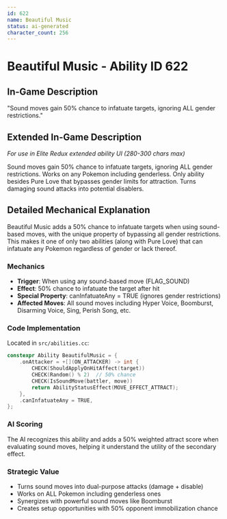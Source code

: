 ```yaml
---
id: 622
name: Beautiful Music
status: ai-generated
character_count: 256
---
```


# Beautiful Music - Ability ID 622

## In-Game Description
"Sound moves gain 50% chance to infatuate targets, ignoring ALL gender restrictions."

## Extended In-Game Description
*For use in Elite Redux extended ability UI (280-300 chars max)*

Sound moves gain 50% chance to infatuate targets, ignoring ALL gender restrictions. Works on any Pokemon including genderless. Only ability besides Pure Love that bypasses gender limits for attraction. Turns damaging sound attacks into potential disablers.

## Detailed Mechanical Explanation

Beautiful Music adds a 50% chance to infatuate targets when using sound-based moves, with the unique property of bypassing all gender restrictions. This makes it one of only two abilities (along with Pure Love) that can infatuate any Pokemon regardless of gender or lack thereof.

### Mechanics
- **Trigger**: When using any sound-based move (FLAG_SOUND)
- **Effect**: 50% chance to infatuate the target after hit
- **Special Property**: canInfatuateAny = TRUE (ignores gender restrictions)
- **Affected Moves**: All sound moves including Hyper Voice, Boomburst, Disarming Voice, Sing, Perish Song, etc.

### Code Implementation
Located in `src/abilities.cc`:
```cpp
constexpr Ability BeautifulMusic = {
    .onAttacker = +[](ON_ATTACKER) -> int {
        CHECK(ShouldApplyOnHitAffect(target))
        CHECK(Random() % 2)  // 50% chance
        CHECK(IsSoundMove(battler, move))
        return AbilityStatusEffect(MOVE_EFFECT_ATTRACT);
    },
    .canInfatuateAny = TRUE,
};
```

### AI Scoring
The AI recognizes this ability and adds a 50% weighted attract score when evaluating sound moves, helping it understand the utility of the secondary effect.

### Strategic Value
- Turns sound moves into dual-purpose attacks (damage + disable)
- Works on ALL Pokemon including genderless ones
- Synergizes with powerful sound moves like Boomburst
- Creates setup opportunities with 50% opponent immobilization chance

